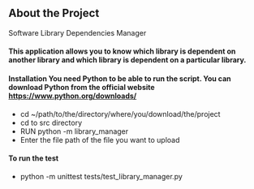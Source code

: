 ## About the Project

Software Library Dependencies Manager

#### This application allows you to know which library is dependent on another library and which library is dependent on a particular library. 

#### Installation You need Python to be able to run the script. You can download Python from the official website https://www.python.org/downloads/
- cd ~/path/to/the/directory/where/you/download/the/project
- cd to src directory
- RUN python -m library_manager
- Enter the file path of the file you want to upload

#### To run the test
- python -m unittest tests/test_library_manager.py